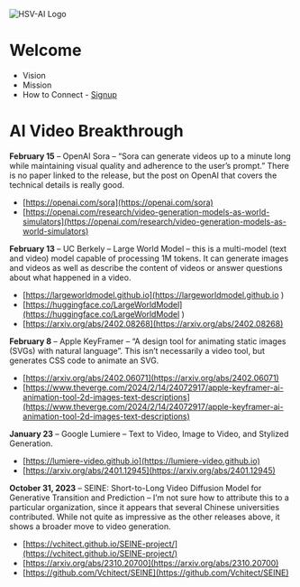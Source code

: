 ![HSV-AI Logo](https://hsv.ai/wp-content/uploads/2022/03/logo_v11_2022.png)

# Welcome

- Vision
- Mission
- How to Connect - [Signup](https://hsv.ai/subscribe)

# AI Video Breakthrough

**February 15** – OpenAI Sora – “Sora can generate videos up to a minute long while maintaining visual quality and adherence to the user’s prompt.” There is no paper linked to the release, but the post on OpenAI that covers the technical details is really good.

- [https://openai.com/sora](https://openai.com/sora)
- [https://openai.com/research/video-generation-models-as-world-simulators](https://openai.com/research/video-generation-models-as-world-simulators)


**February 13** – UC Berkely – Large World Model – this is a multi-model (text and video) model capable of processing 1M tokens. It can generate images and videos as well as describe the content of videos or answer questions about what happened in a video.  

- [https://largeworldmodel.github.io](https://largeworldmodel.github.io
)
- [https://huggingface.co/LargeWorldModel](https://huggingface.co/LargeWorldModel
)
- [https://arxiv.org/abs/2402.08268](https://arxiv.org/abs/2402.08268)

**February 8** – Apple KeyFramer – “A design tool for animating static images (SVGs) with natural language”. This isn’t necessarily a video tool, but generates CSS code to animate an SVG.

- [https://arxiv.org/abs/2402.06071](https://arxiv.org/abs/2402.06071)
- [https://www.theverge.com/2024/2/14/24072917/apple-keyframer-ai-animation-tool-2d-images-text-descriptions](https://www.theverge.com/2024/2/14/24072917/apple-keyframer-ai-animation-tool-2d-images-text-descriptions)

**January 23** – Google Lumiere – Text to Video, Image to Video, and Stylized Generation.

- [https://lumiere-video.github.io](https://lumiere-video.github.io)
- [https://arxiv.org/abs/2401.12945](https://arxiv.org/abs/2401.12945)

**October 31, 2023** – SEINE: Short-to-Long Video Diffusion Model for Generative Transition and Prediction – I’m not sure how to attribute this to a particular organization, since it appears that several Chinese universities contributed. While not quite as impressive as the other releases above, it shows a broader move to video generation.

- [https://vchitect.github.io/SEINE-project/](https://vchitect.github.io/SEINE-project/)
- [https://arxiv.org/abs/2310.20700](https://arxiv.org/abs/2310.20700)
- [https://github.com/Vchitect/SEINE](https://github.com/Vchitect/SEINE)